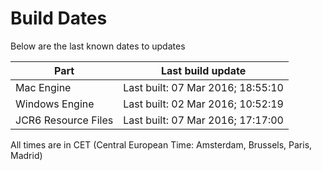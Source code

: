 # Build Dates

Below are the last known dates to updates

Part | Last build update
-----|-----
Mac Engine | Last built: 07 Mar 2016; 18:55:10
Windows Engine | Last built: 02 Mar 2016; 10:52:19
JCR6 Resource Files | Last built: 07 Mar 2016; 17:17:00
All times are in CET (Central European Time: Amsterdam, Brussels, Paris, Madrid)



